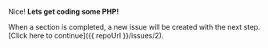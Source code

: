Nice! **Lets get coding some PHP!**

When a section is completed, a new issue will be created with the next step. [Click here to continue]({{ repoUrl }}/issues/2).